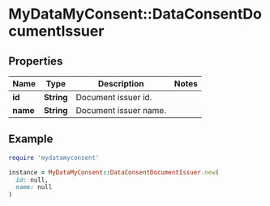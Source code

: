 # MyDataMyConsent::DataConsentDocumentIssuer

## Properties

| Name | Type | Description | Notes |
| ---- | ---- | ----------- | ----- |
| **id** | **String** | Document issuer id. |  |
| **name** | **String** | Document issuer name. |  |

## Example

```ruby
require 'mydatamyconsent'

instance = MyDataMyConsent::DataConsentDocumentIssuer.new(
  id: null,
  name: null
)
```


